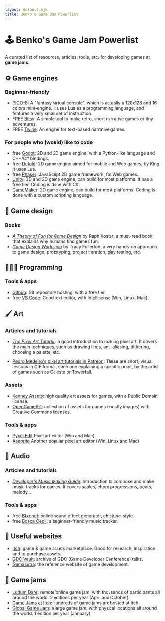 ```yaml
---
layout: default.njk
title: Benko's Game Jam Powerlist
---
```


# 🕹 Benko's Game Jam Powerlist

A curated list of resources, articles, tools, etc. for developing games at **game jams**.

## ⚙️ Game engines

### Beginner-friendly

- [PICO-8](https://www.lexaloffle.com/pico-8.php): A "fantasy virtual console", which is actually a 128x128 and 16 colors mini-engine. It uses Lua as a programming language, and features a very small set of instruction.
- <span class="label">FREE</span> [Bitsy](http://ledoux.io/bitsy/): A simple tool to make retro, short narrative games or tiny adventures.
- <span class="label">FREE</span> [Twine](https://twinery.org/): An engine for text-based narrative games.

### For people who (would) like to code

- <span class="label">free</span> [Godot](https://www.godotengine.org/): 2D and 3D game engine, with a Python-like language and C++/C# bindings.
- <span class="label">free</span> [Defold](https://www.defold.com/): 2D game engine aimed for mobile and Web games, by King. It uses Lua.
- <span class="label">free</span> [Phaser](https://phaser.io): JavaScript 2D game framework, for Web games.
- [Unity](https://unity.com/): 3D and 2D game engine, can build for most platforms. It has a free tier. Coding is done with C#.
- [GameMaker](https://www.yoyogames.com/gamemaker): 2D game engine, can build for most platforms. Coding is done with a custom scripting language.

## 👾 Game design

### Books

- [_A Theory of Fun for Game Design_](https://www.goodreads.com/book/show/18182.Theory_of_Fun_for_Game_Design) by Raph Koster: a must-read book that explains why humans find games fun.
- [_Game Design Workshop_](https://www.goodreads.com/book/show/2966354-game-design-workshop) by Tracy Fullerton: a very hands-on approach to game design, prototyping, project iteration, play testing, etc.

## ️👩🏽‍💻 Programming

### Tools & apps

- [Github](https://github.com): Git repository hosting, with a free tier.
- <span class="label">free</span> [VS Code](https://code.visualstudio.com): Good text editor, with Intellisense (Win, Linux, Mac).

## 🖌 Art

### Articles and tutorials

- [_The Pixel Art Tutorial_](http://pixeljoint.com/forum/forum_posts.asp?TID=11299): a good introduction to making pixel art. It covers the main techniques, such as drawing lines, anti-aliasing, dithering, choosing a palette, etc.

- [Pedro Medeiro's pixel art tutorials in Patreon](https://www.patreon.com/saint11/posts?tag=tutorial): These are short, visual lessons in GIF format, each one explaining a specific point, by the artist of games such as Celeste or Towerfall.

### Assets

- [Kenney Assets](https://kenney.nl/assets): high quality art assets for games, with a Public Domain license.
- [OpenGameArt](https://opengameart.org): collection of assets for games (mostly images) with Creative Commons licenses.

### Tools & apps

- [Pyxel Edit](https://pyxeledit.com/) Pixel art editor (Win and Mac).
- [Aseprite](https://www.aseprite.org/) Another popular pixel art editor (Win, Linux and Mac)

## 🎹 Audio

### Articles and tutorials

- [_Developer's Music Making Guide_](http://ruoyusun.com/2017/08/29/make-some-music.html): Introduction to compose and make music tracks for games. It covers scales, chord progressions, beats, melody…

### Tools & apps

- <span class="label">free</span> [Bfxr.net](https://www.bfxr.net/): online sound effect generator, chiptune-style.
- <span class="label">free</span> [Bosca Ceoil](https://boscaceoil.net/): a beginner-friendly music tracker.

## 🔗 Useful websites

- [Itch](https://itch.io/): game & game assets marketplace. Good for research, inspiration and to purchase assets.
- [GDC Vault](https://www.gdcvault.com/): archive of GDC (Game Developer Conference) talks.
- [Gamasutra](https://www.gamasutra.com/): the reference website of game development.

## 🎉 Game jams

- [Ludum Dare](https://ldjam.com/): remote/online game jam, with thousands of participants all around the world. 2 editions per year (April and October).
- [Game Jams at Itch](https://itch.io/jams): hundreds of game jams are hosted at Itch.
- [Global Game Jam](https://globalgamejam.org/): a large game jam, with physical locations all around the world. 1 edition per year (January).
